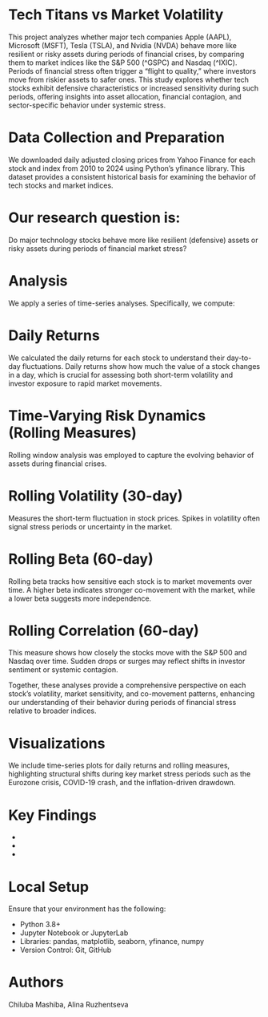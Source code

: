 # Tech Titans vs Market Volatility
This project analyzes whether major tech companies Apple (AAPL), Microsoft (MSFT), Tesla (TSLA), and Nvidia (NVDA) behave more like resilient or risky assets during periods of financial crises, by comparing them to market indices like the S&P 500 (^GSPC) and Nasdaq (^IXIC). 
Periods of financial stress often trigger a “flight to quality,” where investors move from riskier assets to safer ones. This study explores whether tech stocks exhibit defensive characteristics or increased sensitivity during such periods, offering insights into asset allocation, financial contagion, and sector-specific behavior under systemic stress.

# Data Collection and Preparation
We downloaded daily adjusted closing prices from Yahoo Finance for each stock and index from 2010 to 2024 using Python’s yfinance library. This dataset provides a consistent historical basis for examining the behavior of tech stocks and market indices.

# Our research question is: 
Do major technology stocks behave more like resilient (defensive) assets or risky assets during periods of financial market stress?

# Analysis
We apply a series of time-series analyses. Specifically, we compute:
# Daily Returns
We calculated the daily returns for each stock to understand their day-to-day fluctuations. Daily returns show how much the value of a stock changes in a day, which is crucial for assessing both short-term volatility and investor exposure to rapid market movements.
# Time-Varying Risk Dynamics (Rolling Measures)
Rolling window analysis was employed to capture the evolving behavior of assets during financial crises.
# Rolling Volatility (30-day)
Measures the short-term fluctuation in stock prices. Spikes in volatility often signal stress periods or uncertainty in the market.
# Rolling Beta (60-day)
Rolling beta tracks how sensitive each stock is to market movements over time. A higher beta indicates stronger co-movement with the market, while a lower beta suggests more independence.
# Rolling Correlation (60-day)
This measure shows how closely the stocks move with the S&P 500 and Nasdaq over time. Sudden drops or surges may reflect shifts in investor sentiment or systemic contagion.

Together, these analyses provide a comprehensive perspective on each stock’s volatility, market sensitivity, and co-movement patterns, enhancing our understanding of their behavior during periods of financial stress relative to broader indices.

# Visualizations
We include time-series plots for daily returns and rolling measures, highlighting structural shifts during key market stress periods such as the Eurozone crisis, COVID-19 crash, and the inflation-driven drawdown.

# Key Findings
-
-
-

# Local Setup 
Ensure that your environment has the following:
- Python 3.8+
- Jupyter Notebook or JupyterLab
- Libraries: pandas, matplotlib, seaborn, yfinance, numpy
- Version Control: Git, GitHub

# Authors
Chiluba Mashiba, Alina Ruzhentseva









